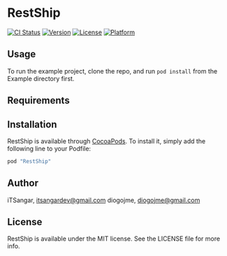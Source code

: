 # RestShip

[![CI Status](http://img.shields.io/travis/iTSangar/RestShip.svg?style=flat)](https://travis-ci.org/iTSangar/RestShip)
[![Version](https://img.shields.io/cocoapods/v/RestShip.svg?style=flat)](http://cocoapods.org/pods/RestShip)
[![License](https://img.shields.io/cocoapods/l/RestShip.svg?style=flat)](http://cocoapods.org/pods/RestShip)
[![Platform](https://img.shields.io/cocoapods/p/RestShip.svg?style=flat)](http://cocoapods.org/pods/RestShip)

## Usage

To run the example project, clone the repo, and run `pod install` from the Example directory first.

## Requirements

## Installation

RestShip is available through [CocoaPods](http://cocoapods.org). To install
it, simply add the following line to your Podfile:

```ruby
pod "RestShip"
```

## Author

iTSangar, itsangardev@gmail.com
diogojme, diogojme@gmail.com

## License

RestShip is available under the MIT license. See the LICENSE file for more info.
